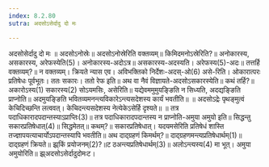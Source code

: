 ```yaml
---
index: 8.2.80
sutra: अदसोऽसेर्दादु दो मः

---
```

अदसोसेर्दादु दो मः ॥ अदसोऽनोस्रेः॥ अदसोऽनोस्रेरिति वक्तव्यम्॥ किमिदमनोऽस्रेरिति?॥ अनोकारस्य, असकारस्य, अरेफस्येति(5)। अनोकारस्य-अदोऽत्र॥ असकारस्य-अदस्यति। अरेफस्य(5)-अदः॥ तत्तर्हि वक्तव्यम्?॥ न वक्तव्यम्। क्रियते न्यास एव। अविभक्तिको निर्देशः-अदस्-ओ(6) असे-रिति। ओकारात्परः प्रतिषेधः पूर्वभूतः। ततः सकारः। ततो रेफ इति॥ अथ वा नैवं विज्ञायते-अदसोऽसकारस्येति॥ कथं तर्हि?॥ अकारोऽस्य(1) सकारस्य(2) सोऽयमसिः, असेरिति॥ यद्येवममुमुयङि्ङति न सिध्यति, अदद्यङि्ङति प्राप्नोति॥ अदमुयङि्ङति भवितव्यमनन्त्यविकारेऽन्त्यसदेशस्य कार्यं भवतीति॥ ॥ अदसोऽद्रेः पृथङ्मुत्वं केचिदिच्छन्ति लत्ववत्। केचिदन्त्यसदेशस्य नेत्येकेऽसेर्हि दृश्यते॥ ॥ तत्र पदाधिकारादपदान्तस्याऽप्राप्तिः(3)॥ तत्र पदाधिकारादपदान्तस्य न प्राप्नोति-अमुया अमुयो इति॥ सिद्धन्तु सकारप्रतिषेधात्(4)॥ सिद्धमेतत्॥ कथम्?॥ सकारप्रतिषेधात्। यदयमसेरिति प्रतिषेधं शास्ति तज्ज्ञापयत्याचार्योऽपदान्तस्यापि भवतीति॥ अथ दाद्ग्रहणं किमर्थम्?॥ दाद्ग्रहणमन्त्यप्रतिषेधार्थम्(1)॥ दाद्ग्रहणं क्रियते॥ झ्र्किं प्रयोजनम्(2)?॥ट ठअन्त्यप्रतिषेधार्थम्(3)॥ अलोऽन्त्यस्य(4) मा भूत्। अमुया अमुयोरिति॥ झ्र्अदसोऽसेर्दादुदोमःट।